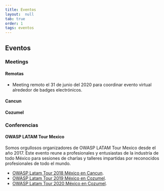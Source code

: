 ```yaml
---
title: Eventos
layout:  null
tab: true
order: 1
tags: eventos
---
```


## Eventos

### Meetings

#### Remotas
* Meeting remoto el 31 de junio del 2020 para coordinar evento virtual alrededor de badges electrónicos.

#### Cancun

#### Cozumel

### Conferencias

#### OWASP LATAM Tour Mexico

Somos orgullosos organizadores de OWASP LATAM Tour Mexico desde el año 2017. Este evento reune a profesionales y entusiastas de la industría de todo México para sesiones de charlas y talleres impartidas por reconocidos profesionales de todo el mundo. 
* [OWASP Latam Tour 2018 México en Cancun](https://www.youtube.com/watch?v=2ZpvVAzjHYY).
* [OWASP Latam Tour 2019 México en Cozumel](https://www.youtube.com/watch?v=LDQyjAhumOo).
* [OWASP Latam Tour 2020 México en Cozumel](#).
